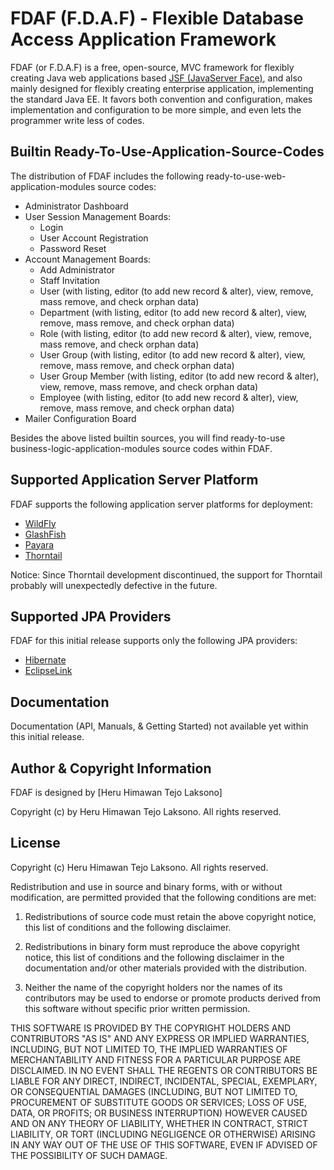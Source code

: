 # FDAF (F.D.A.F) - Flexible Database Access Application Framework

FDAF (or F.D.A.F) is a free, open-source, MVC framework for flexibly creating
Java web applications based [JSF (JavaServer Face)](http://www.javaserverfaces.org/),
and also mainly designed for flexibly creating enterprise application,
implementing the standard Java EE. It favors both convention and
configuration, makes implementation and configuration to be more simple,
and even lets the programmer write less of codes.

## Builtin Ready-To-Use-Application-Source-Codes

The distribution of FDAF includes the following ready-to-use-web-application-modules
source codes:

- Administrator Dashboard
- User Session Management Boards:
  - Login
  - User Account Registration
  - Password Reset
- Account Management Boards:
  - Add Administrator
  - Staff Invitation
  - User (with listing, editor (to add new record & alter), view, remove, mass remove, and check orphan data)
  - Department (with listing, editor (to add new record & alter), view, remove, mass remove, and check orphan data)
  - Role (with listing, editor (to add new record & alter), view, remove, mass remove, and check orphan data)
  - User Group (with listing, editor (to add new record & alter), view, remove, mass remove, and check orphan data)
  - User Group Member (with listing, editor (to add new record & alter), view, remove, mass remove, and check orphan data)
  - Employee (with listing, editor (to add new record & alter), view, remove, mass remove, and check orphan data)
- Mailer Configuration Board

Besides the above listed builtin sources, you will find ready-to-use
business-logic-application-modules source codes within FDAF.

## Supported Application Server Platform

FDAF supports the following application server platforms for deployment:

- [WildFly](https://www.wildfly.org/)
- [GlashFish](https://javaee.github.io/glassfish/)
- [Payara](https://www.payara.fish/)
- [Thorntail](https://thorntail.io/)

Notice: Since Thorntail development discontinued, the support for Thorntail
probably will unexpectedly defective in the future.

## Supported JPA Providers

FDAF for this initial release supports only the following JPA providers:

- [Hibernate](https://hibernate.org/orm/)
- [EclipseLink](https://www.eclipse.org/eclipselink/)

## Documentation

Documentation (API, Manuals, & Getting Started) not available yet within this
initial release.

## Author & Copyright Information

FDAF is designed by [Heru Himawan Tejo Laksono]

Copyright (c) by Heru Himawan Tejo Laksono. All rights reserved.

## License

Copyright (c) Heru Himawan Tejo Laksono. All rights reserved.

Redistribution and use in source and binary forms, with or without
modification, are permitted provided that the following conditions are met:

1. Redistributions of source code must retain the above copyright notice,
   this list of conditions and the following disclaimer.

2. Redistributions in binary form must reproduce the above copyright notice,
   this list of conditions and the following disclaimer in the documentation
   and/or other materials provided with the distribution.

3. Neither the name of the copyright holders nor the names of its
   contributors may be used to endorse or promote products derived from this
   software without specific prior written permission.

THIS SOFTWARE IS PROVIDED BY THE COPYRIGHT HOLDERS AND CONTRIBUTORS "AS IS"
AND ANY EXPRESS OR IMPLIED WARRANTIES, INCLUDING, BUT NOT LIMITED TO, THE
IMPLIED WARRANTIES OF MERCHANTABILITY AND FITNESS FOR A PARTICULAR PURPOSE
ARE DISCLAIMED. IN NO EVENT SHALL THE REGENTS OR CONTRIBUTORS BE LIABLE FOR
ANY DIRECT, INDIRECT, INCIDENTAL, SPECIAL, EXEMPLARY, OR CONSEQUENTIAL
DAMAGES (INCLUDING, BUT NOT LIMITED TO, PROCUREMENT OF SUBSTITUTE GOODS OR
SERVICES; LOSS OF USE, DATA, OR PROFITS; OR BUSINESS INTERRUPTION) HOWEVER
CAUSED AND ON ANY THEORY OF LIABILITY, WHETHER IN CONTRACT, STRICT LIABILITY,
OR TORT (INCLUDING NEGLIGENCE OR OTHERWISE) ARISING IN ANY WAY OUT OF THE
USE OF THIS SOFTWARE, EVEN IF ADVISED OF THE POSSIBILITY OF SUCH DAMAGE.

